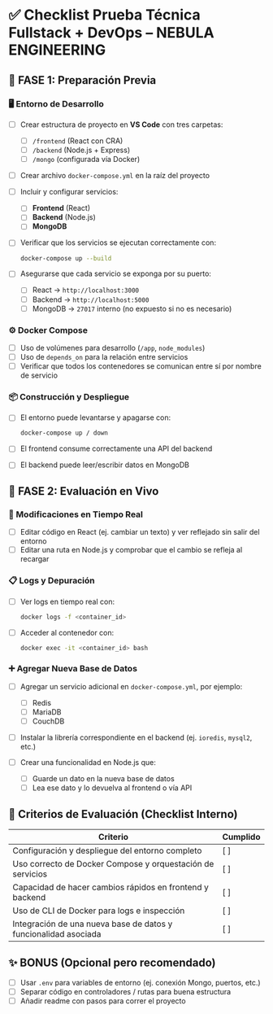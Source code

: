# ✅ Checklist Prueba Técnica Fullstack + DevOps – NEBULA ENGINEERING

## 🧱 FASE 1: Preparación Previa

### 🖥️ Entorno de Desarrollo

- [ ] Crear estructura de proyecto en **VS Code** con tres carpetas:
  - [ ] `/frontend` (React con CRA)
  - [ ] `/backend` (Node.js + Express)
  - [ ] `/mongo` (configurada vía Docker)

- [ ] Crear archivo `docker-compose.yml` en la raíz del proyecto

- [ ] Incluir y configurar servicios:
  - [ ] **Frontend** (React)
  - [ ] **Backend** (Node.js)
  - [ ] **MongoDB**

- [ ] Verificar que los servicios se ejecutan correctamente con:
  ```bash
  docker-compose up --build
  ```

- [ ] Asegurarse que cada servicio se exponga por su puerto:
  - [ ] React → `http://localhost:3000`
  - [ ] Backend → `http://localhost:5000`
  - [ ] MongoDB → `27017` interno (no expuesto si no es necesario)

### ⚙️ Docker Compose

- [ ] Uso de volúmenes para desarrollo (`/app`, `node_modules`)
- [ ] Uso de `depends_on` para la relación entre servicios
- [ ] Verificar que todos los contenedores se comunican entre sí por nombre de servicio

### 📦 Construcción y Despliegue

- [ ] El entorno puede levantarse y apagarse con:
  ```bash
  docker-compose up / down
  ```

- [ ] El frontend consume correctamente una API del backend
- [ ] El backend puede leer/escribir datos en MongoDB

## 🧪 FASE 2: Evaluación en Vivo

### 🔄 Modificaciones en Tiempo Real

- [ ] Editar código en React (ej. cambiar un texto) y ver reflejado sin salir del entorno
- [ ] Editar una ruta en Node.js y comprobar que el cambio se refleja al recargar

### 📋 Logs y Depuración

- [ ] Ver logs en tiempo real con:
  ```bash
  docker logs -f <container_id>
  ```

- [ ] Acceder al contenedor con:
  ```bash
  docker exec -it <container_id> bash
  ```

### ➕ Agregar Nueva Base de Datos

- [ ] Agregar un servicio adicional en `docker-compose.yml`, por ejemplo:
  - [ ] Redis
  - [ ] MariaDB
  - [ ] CouchDB

- [ ] Instalar la librería correspondiente en el backend (ej. `ioredis`, `mysql2`, etc.)

- [ ] Crear una funcionalidad en Node.js que:
  - [ ] Guarde un dato en la nueva base de datos
  - [ ] Lea ese dato y lo devuelva al frontend o vía API

## 🧠 Criterios de Evaluación (Checklist Interno)

| Criterio | Cumplido |
|----------|----------|
| Configuración y despliegue del entorno completo | [ ] |
| Uso correcto de Docker Compose y orquestación de servicios | [ ] |
| Capacidad de hacer cambios rápidos en frontend y backend | [ ] |
| Uso de CLI de Docker para logs e inspección | [ ] |
| Integración de una nueva base de datos y funcionalidad asociada | [ ] |

## ✨ BONUS (Opcional pero recomendado)

- [ ] Usar `.env` para variables de entorno (ej. conexión Mongo, puertos, etc.)
- [ ] Separar código en controladores / rutas para buena estructura
- [ ] Añadir readme con pasos para correr el proyecto